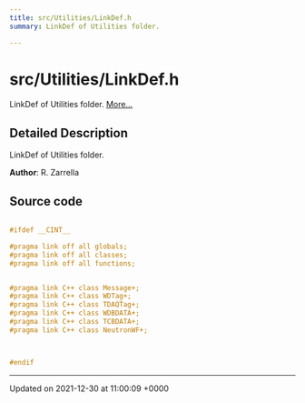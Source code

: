 ```yaml
---
title: src/Utilities/LinkDef.h
summary: LinkDef of Utilities folder. 

---
```


# src/Utilities/LinkDef.h

LinkDef of Utilities folder.  [More...](#detailed-description)

## Detailed Description

LinkDef of Utilities folder. 

**Author**: R. Zarrella 



## Source code

```cpp

#ifdef __CINT__

#pragma link off all globals;
#pragma link off all classes;
#pragma link off all functions;


#pragma link C++ class Message+;
#pragma link C++ class WDTag+;
#pragma link C++ class TDAQTag+;
#pragma link C++ class WDBDATA+;
#pragma link C++ class TCBDATA+;
#pragma link C++ class NeutronWF+;



#endif
```


-------------------------------

Updated on 2021-12-30 at 11:00:09 +0000
